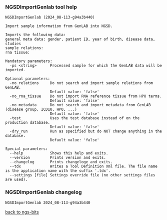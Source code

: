 ### NGSDImportGenlab tool help
	NGSDImportGenlab (2024_08-113-g94a3b440)
	
	Import sample information from GenLAB into NGSD.
	
	Imports the following data:
	general meta data: gender, patient ID, year of birth, disease data, studies
	sample relations:
	rna tissue:
	
	Mandatory parameters:
	  -ps <string>      Processed sample for which the GenLAB data will be imported.
	
	Optional parameters:
	  -no_relations     Do not search and import sample relations from GenLAB.
	                    Default value: 'false'
	  -no_rna_tissue    Do not import RNA reference tissue from HPO terms.
	                    Default value: 'false'
	  -no_metadata      Do not search and import metadata from GenLAB (disease group, ICD10, HPO, ...)
	                    Default value: 'false'
	  -test             Uses the test database instead of on the production database.
	                    Default value: 'false'
	  -dry_run          Run as specified but do NOT change anything in the database.
	                    Default value: 'false'
	
	Special parameters:
	  --help            Shows this help and exits.
	  --version         Prints version and exits.
	  --changelog       Prints changeloge and exits.
	  --tdx             Writes a Tool Definition Xml file. The file name is the application name with the suffix '.tdx'.
	  --settings [file] Settings override file (no other settings files are used).
	
### NGSDImportGenlab changelog
	NGSDImportGenlab 2024_08-113-g94a3b440
	
[back to ngs-bits](https://github.com/imgag/ngs-bits)